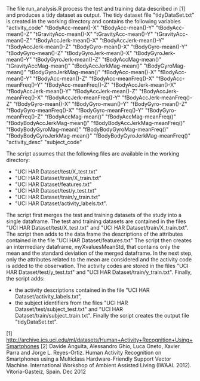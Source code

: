 The file run_analysis.R process the test and training data described in [1] and produces a tidy dataset as output.
The tidy dataset file "tidyDataSet.txt" is created in the working directory and contains the following variables
"activity_code" 
"tBodyAcc-mean()-X" 
"tBodyAcc-mean()-Y" 
"tBodyAcc-mean()-Z" 
"tGravityAcc-mean()-X" 
"tGravityAcc-mean()-Y" 
"tGravityAcc-mean()-Z" 
"tBodyAccJerk-mean()-X" 
"tBodyAccJerk-mean()-Y" 
"tBodyAccJerk-mean()-Z" 
"tBodyGyro-mean()-X" 
"tBodyGyro-mean()-Y" 
"tBodyGyro-mean()-Z" 
"tBodyGyroJerk-mean()-X" 
"tBodyGyroJerk-mean()-Y" 
"tBodyGyroJerk-mean()-Z" 
"tBodyAccMag-mean()" 
"tGravityAccMag-mean()" 
"tBodyAccJerkMag-mean()" 
"tBodyGyroMag-mean()" 
"tBodyGyroJerkMag-mean()" 
"fBodyAcc-mean()-X" 
"fBodyAcc-mean()-Y" 
"fBodyAcc-mean()-Z" 
"fBodyAcc-meanFreq()-X" 
"fBodyAcc-meanFreq()-Y" 
"fBodyAcc-meanFreq()-Z" 
"fBodyAccJerk-mean()-X" 
"fBodyAccJerk-mean()-Y" 
"fBodyAccJerk-mean()-Z" 
"fBodyAccJerk-meanFreq()-X" 
"fBodyAccJerk-meanFreq()-Y" 
"fBodyAccJerk-meanFreq()-Z" 
"fBodyGyro-mean()-X" 
"fBodyGyro-mean()-Y" 
"fBodyGyro-mean()-Z" 
"fBodyGyro-meanFreq()-X" 
"fBodyGyro-meanFreq()-Y" 
"fBodyGyro-meanFreq()-Z" 
"fBodyAccMag-mean()" 
"fBodyAccMag-meanFreq()" 
"fBodyBodyAccJerkMag-mean()" 
"fBodyBodyAccJerkMag-meanFreq()" 
"fBodyBodyGyroMag-mean()" 
"fBodyBodyGyroMag-meanFreq()" 
"fBodyBodyGyroJerkMag-mean()" 
"fBodyBodyGyroJerkMag-meanFreq()" 
"activity_desc" 
"subject_code"

The script assumes that the following files are available in the working directory:
- "UCI HAR Dataset/test/X_test.txt"
- "UCI HAR Dataset/train/X_train.txt"
- "UCI HAR Dataset/features.txt" 
- "UCI HAR Dataset/test/y_test.txt"
- "UCI HAR Dataset/train/y_train.txt"
- "UCI HAR Dataset/activity_labels.txt".

The script first merges the test and training datasets of the study into a single dataframe. The test and training datasets are contained in the files "UCI HAR Dataset/test/X_test.txt" and "UCI HAR Dataset/train/X_train.txt". The script then adds to the data frame the descriptions of the attributes contained in the file "UCI HAR Dataset/features.txt" 
The script then creates an intermediary dataframe, myXvaluesMeanStd, that contains only the mean and the standard deviation of the merged dataframe.
In the next step, only the attributes related to the mean are considered and the activity code is added to the observation. The activity codes are stored in the files "UCI HAR Dataset/test/y_test.txt" and "UCI HAR Dataset/train/y_train.txt".
Finally, the script adds:
- the activity descriptions contained in the file "UCI HAR Dataset/activity_labels.txt",
- the subject identifiers from the files "UCI HAR Dataset/test/subject_test.txt" and "UCI HAR Dataset/train/subject_train.txt".
Finally the script creates the output file "tidyDataSet.txt".


[1] http://archive.ics.uci.edu/ml/datasets/Human+Activity+Recognition+Using+Smartphones [2] Davide Anguita, Alessandro Ghio, Luca Oneto, Xavier Parra and Jorge L. Reyes-Ortiz. Human Activity Recognition on Smartphones using a Multiclass Hardware-Friendly Support Vector Machine. International Workshop of Ambient Assisted Living (IWAAL 2012). Vitoria-Gasteiz, Spain. Dec 2012
